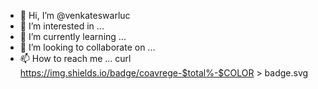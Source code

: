 - 👋 Hi, I’m @venkateswarluc
- 👀 I’m interested in ...
- 🌱 I’m currently learning ...
- 💞️ I’m looking to collaborate on ...
- 📫 How to reach me ...
 curl https://img.shields.io/badge/coavrege-$total%-$COLOR > badge.svg

<!---
venkateswarluc/venkateswarluc is a ✨ special ✨ repository because its `README.md` (this file) appears on your GitHub profile.
You can click the Preview link to take a look at your changes.
--->
